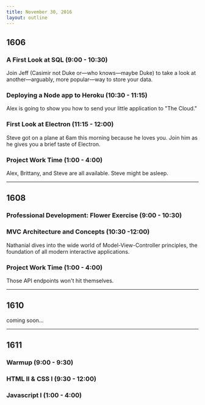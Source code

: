```yaml
---
title: November 30, 2016
layout: outline
---
```


## 1606

### A First Look at SQL (9:00 - 10:30)

Join Jeff (Casimir not Duke or—who knows—maybe Duke) to take a look at another—arguably, more popular—way to store your data.

### Deploying a Node app to Heroku (10:30 - 11:15)

Alex is going to show you how to send your little application to "The Cloud."

### First Look at Electron (11:15 - 12:00)

Steve got on a plane at 6am this morning because he loves you. Join him as he gives you a brief taste of Electron.

### Project Work Time (1:00 - 4:00)

Alex, Brittany, and Steve are all available. Steve might be asleep.

***

## 1608

### Professional Development: Flower Exercise (9:00 - 10:30)

### MVC Architecture and Concepts (10:30 -12:00)
Nathanial dives into the wide world of Model-View-Controller principles, the foundation of all modern interactive applications.

### Project Work Time (1:00 - 4:00)
Those API endpoints won't hit themselves.

***

## 1610
coming soon...

***

## 1611

### Warmup (9:00 - 9:30)

### HTML II & CSS I (9:30 - 12:00)

### Javascript I (1:00 - 4:00)
